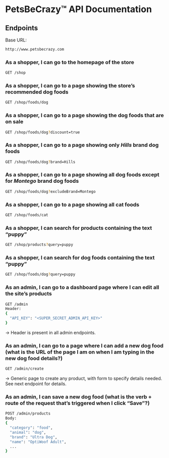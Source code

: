 # PetsBeCrazy™️ API Documentation

## Endpoints

Base URL:

```bash
http://www.petsbecrazy.com
```

### As a shopper, I can go to the homepage of the store

```bash
GET /shop
```

### As a shopper, I can go to a page showing the store’s recommended dog foods

```bash
GET /shop/foods/dog
```

### As a shopper, I can go to a page showing the dog foods that are on sale

```bash
GET /shop/foods/dog?discount=true
```

### As a shopper, I can go to a page showing only _Hills_ brand dog foods

```bash
GET /shop/foods/dog?brand=Hills
```

### As a shopper, I can go to a page showing all dog foods except for _Montego_ brand dog foods

```bash
GET /shop/foods/dog?excludeBrand=Montego
```

### As a shopper, I can go to a page showing all cat foods

```bash
GET /shop/foods/cat
```

### As a shopper, I can search for products containing the text “puppy”

```bash
GET /shop/products?query=puppy
```

### As a shopper, I can search for dog foods containing the text “puppy”

```bash
GET /shop/foods/dog?query=puppy
```

### As an admin, I can go to a dashboard page where I can edit all the site’s products

```bash
GET /admin
Header:
{
  "API_KEY": "<SUPER_SECRET_ADMIN_API_KEY>"
}
```

-> Header is present in all admin endpoints.

### As an admin, I can go to a page where I can add a new dog food (what is the URL of the page I am on when I am typing in the new dog food details?)

```bash
GET /admin/create
```

-> Generic page to create any product, with form to specify details needed. See next endpoint for details.

### As an admin, I can save a new dog food (what is the verb + route of the request that’s triggered when I click “Save”?)

```bash
POST /admin/products
Body:
{
  "category": "food",
  "animal": "dog",
  "brand": "Ultra Dog",
  "name": "OptiWoof Adult",
  ...
}
```
